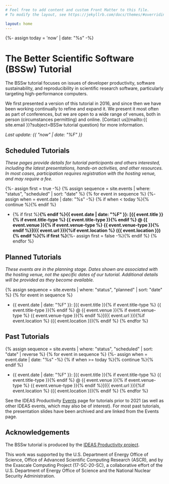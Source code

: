 ```yaml
---
# Feel free to add content and custom Front Matter to this file.
# To modify the layout, see https://jekyllrb.com/docs/themes/#overriding-theme-defaults

layout: home
---
```

{%- assign today = 'now' | date: "%s" -%}
# The Better Scientific Software (BSSw) Tutorial

The BSSw tutorial focuses on issues of developer productivity, software sustainability, and reproducibility in scientific research software, particularly targeting high-performance computers.

We first presented a version of this tutorial in 2016, and since then we have been working continually to refine and expand it.  We present it most often as part of conferences, but we are open to a wide range of venues, both in person (circumstances permitting) and online.  [Contact us](mailto:{{ site.email }}?subject=BSSw tutorial question) for more information.

*Last update: {{ "now" | date: "%F" }}*

## Scheduled Tutorials

*These pages provide details for tutorial participants and others interested, including the latest presentations, hands-on activities, and other resources. In most cases, participation requires registration with the hosting venue, and may require a fee.*

{%- assign first = true -%}
{% assign sequence = site.events | where: "status", "scheduled" | sort: "date" %}
{% for event in sequence %}
{%- assign when = event.date | date: "%s" -%}
{% if when < today %}{% continue %}{% endif %}
* {% if first %}**{% endif %}{{ event.date | date: "%F" }}: [{{ event.title }}{% if event.title-type %} {{ event.title-type }}{% endif %} @ {{ event.venue }}{% if event.venue-type %} {{ event.venue-type }}{% endif %}]({{ event.url }}){%if event.location %} ({{ event.location }}){% endif %}{% if first %}**{%- assign first = false -%}{% endif %}
{% endfor %}

## Planned Tutorials

*These events are in the planning stage. Dates shown are associated with the hosting venue, not the specific dates of our tutorial. Additional details will be provided as they become available.*

{% assign sequence = site.events | where: "status", "planned" | sort: "date" %}
{% for event in sequence %}

* {{ event.date | date: "%F" }}: [{{ event.title }}{% if event.title-type %} {{ event.title-type }}{% endif %} @ {{ event.venue }}{% if event.venue-type %} {{ event.venue-type }}{% endif %}]({{ event.url }}){%if event.location %} ({{ event.location }}){% endif %}
{% endfor %}

## Past Tutorials

{% assign sequence = site.events | where: "status", "scheduled" | sort: "date" | reverse %}
{% for event in sequence %}
{%- assign when = event.date | date: "%s" -%}
{% if when >= today %}{% continue %}{% endif %}
* {{ event.date | date: "%F" }}: [{{ event.title }}{% if event.title-type %} {{ event.title-type }}{% endif %} @ {{ event.venue }}{% if event.venue-type %} {{ event.venue-type }}{% endif %}]({{ event.url }}){%if event.location %} ({{ event.location }}){% endif %}
{% endfor %}

See the IDEAS Productivity [Events](https://ideas-productivity.org/events/) page for tutorials prior to 2021 (as well as other IDEAS events, which may also be of interest).  For most past tutorials, the presentation slides have been archived and are linked from the Events page.

## Acknowledgements

The BSSw tutorial is produced by the [IDEAS Productivity project](https://ideas-productivity.org).

This work was supported by the U.S. Department of Energy Office of Science, Office of Advanced Scientific Computing Research (ASCR), and by the Exascale Computing Project (17-SC-20-SC), a collaborative effort of the U.S. Department of Energy Office of Science and the National Nuclear Security Administration.